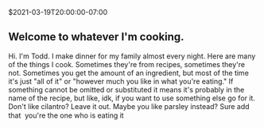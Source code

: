$2021-03-19T20:00:00-07:00
## Welcome to whatever I'm cooking.

Hi. I'm Todd. I make dinner for my family almost every night. Here are many of the things I cook. Sometimes they're from recipes, sometimes they're not. Sometimes you get the amount of an ingredient, but most of the time it's just "all of it" or "however much you like in what you're eating." If something cannot be omitted or substituted it means it's probably in the name of the recipe, but like, idk, if you want to use something else go for it. Don't like cilantro? Leave it out. Maybe you like parsley instead? Sure add that &#151; you're the one who is eating it

